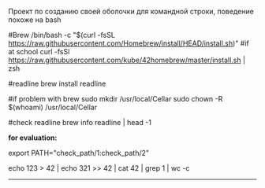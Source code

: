 Проект по созданию своей оболочки для командной строки, поведение похоже на bash



#Brew
/bin/bash -c "$(curl -fsSL https://raw.githubusercontent.com/Homebrew/install/HEAD/install.sh)"
#if at school
curl -fsSl https://raw.githubusercontent.com/kube/42homebrew/master/install.sh | zsh

#readline
brew install readline

#if problem with brew
sudo mkdir /usr/local/Cellar
sudo chown -R $(whoami) /usr/local/Cellar

#check readline
brew info readline | head -1

************************************for evaluation:************************************

export PATH="check_path/1:check_path/2"

echo 123 > 42 | echo 321 >> 42 | cat 42 | grep 1 | wc -c

***************************************************************************************
